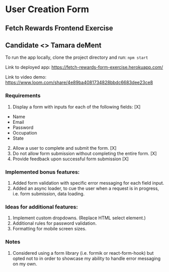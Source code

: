 # User Creation Form 
## Fetch Rewards Frontend Exercise
## Candidate <> Tamara deMent

To run the app locally, clone the project directory and run: `npm start`

Link to deployed app: 
https://fetch-rewards-form-exercise.herokuapp.com/

Link to video demo:
https://www.loom.com/share/4e89ba4081734828bbdc6683dee23ce8

### Requirements
1) Display a form with inputs for each of the following fields: [X]
  - Name
  - Email
  - Password
  - Occupation
  - State
2) Allow a user to complete and submit the form. [X]
3) Do not allow form submission without completing the entire form. [X]
4) Provide feedback upon successful form submission [X]

### Implemented bonus features:
1) Added form validation with specific error messaging for each field input.
2) Added an async loader, to cue the user when a request is in progress, i.e. form submission, data loading.

### Ideas for additional features:
1) Implement custom dropdowns. (Replace HTML select element.)
2) Additional rules for password validation.
3) Formatting for mobile screen sizes.

### Notes
1) Considered using a form library (i.e. formik or react-form-hook) but opted not to in order to showcase my ability to handle error messaging on my own.
